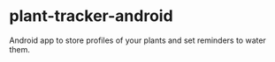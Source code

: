 # plant-tracker-android
Android app to store profiles of your plants and set reminders to water them.

